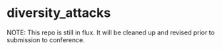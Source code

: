 # diversity_attacks

NOTE: This repo is still in flux. It will be cleaned up and revised prior to submission to conference. 
